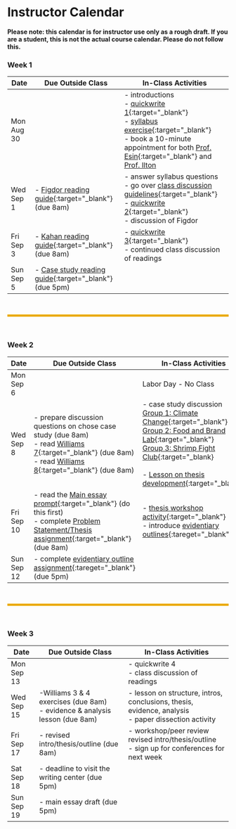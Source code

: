 # Instructor Calendar

**Please note: this calendar is for instructor use only as a rough draft. If you are a student, this is not the actual course calendar. Please do not follow this.**

### Week 1

Date       | Due Outside Class | In-Class Activities 
-----------|-------------------|-------------------
Mon Aug 30 |  | - introductions <br> - [quickwrite 1](quickwrite-1){:target="_blank"} <br> - [syllabus exercise](https://forms.gle/ktC4Mf1wWB89n1Jv5){:target="_blank"} <br> - book a 10-minute appointment for both [Prof. Esin](https://calendar.google.com/calendar/selfsched?sstoken=UUQ3VGNIY0NmVmROfGRlZmF1bHR8OTdlNGNiMGZhY2E0YTg0M2Y4M2NhZDQzNTRhOGU2NjU){:target="_blank"} and [Prof. Ilton](https://calendar.google.com/calendar/selfsched?sstoken=UUNveWstTXNRSTVwfGRlZmF1bHR8ZmY1MDkyZTFiODRjZmE5ZjQ5MDkyYmM1OWE5ZDVmZmY)
Wed Sep 1 | - [Figdor reading guide](figdor){:target="_blank"} (due 8am) | - answer syllabus questions <br> - go over [class discussion guidelines](https://drive.google.com/file/d/19JNn4LZWqB22oltlcipwl_JGMEL_p9cQ/view?usp=sharing){:target="_blank"} <br> - [quickwrite 2](quickwrite-2){:target="_blank"} <br> - discussion of Figdor
Fri Sep 3 | - [Kahan reading guide](kahan){:target="_blank"} (due 8am) | - [quickwrite 3](quickwrite-3){:target="_blank"} <br> - continued class discussion of readings
Sun Sep 5 | - [Case study reading guide](case-study-overview.md){:target="_blank"} (due 5pm)

<br>
<hr style="color:black;background-color:#EAAA00;height:5px">
<br>

### Week 2

Date       | Due Outside Class | In-Class Activities 
-----------|-------------------|-------------------
Mon Sep 6  |                   | Labor Day - No Class
Wed Sep 8  | - prepare discussion questions on chose case study (due 8am) <br> - read [Williams 7](https://drive.google.com/file/d/195EL7_8T0_lddh0VUqRY8ZqYlDP3tVYG/view?usp=sharing){:target="_blank"} (due 8am) <br> - read [Williams 8](https://drive.google.com/file/d/1JVTSifHnGMIEXAofUeT48Q0YxMbN7ds1/view?usp=sharing){:target="_blank"} (due 8am) |  - case study discussion <br> [Group 1: Climate Change](https://docs.google.com/document/d/1g7Ugo9kbUqVEpyoYB7dY00BVJo5k9lhEAXT8F1hWTWQ/edit?usp=sharing){:target="_blank"} <br> [Group 2: Food and Brand Lab](https://docs.google.com/document/d/1wkEYsPxNkjqe11-Jos3VO7gv3b0xKVf1QNlr0v7V0vM/edit?usp=sharing){:target="_blank"} <br> [Group 3: Shrimp Fight Club](https://docs.google.com/document/d/1kUqBI9C2xDWfCwB9j_GLNUybJBrcOKIIeZdwLpc8R38/edit?usp=sharing){:target="_blank} <br> <br> - [Lesson on thesis development](https://drive.google.com/file/d/1prERJ8G0e3PxepTznCcUKInpG6PM7t6f/view?usp=sharing){:target="_blank"} <br> 
Fri Sep 10 | - read the [Main essay prompt](https://drive.google.com/file/d/1C8y99PBMEkX5MU0RmiZu4O7OyM5kCflG/view?usp=sharing){:target="_blank"} (do this first) <br> - complete [Problem Statement/Thesis assignment](https://drive.google.com/file/d/1FVLPM5gJgb6qfJhDrOGD7P7dppSecQjc/view?usp=sharing){:target="_blank"} (due 8am) | - [thesis workshop activity](https://docs.google.com/document/d/1EXsiJWKJqJJCP9tb1uPbEsE9-acGCRm2nX5bvYW7Hbo/edit?usp=sharing){:target="_blank"} <br> - introduce [evidentiary outlines](https://docs.google.com/document/d/1hmgJQ9CMSHIUfhx4zpkAF9I3-zUXi-mq/edit?usp=sharing&ouid=117002842337913012603&rtpof=true&sd=true){:tareget="_blank"}
Sun Sep 12 | - complete [evidentiary outline assignment](https://docs.google.com/document/d/1hmgJQ9CMSHIUfhx4zpkAF9I3-zUXi-mq/edit?usp=sharing&ouid=117002842337913012603&rtpof=true&sd=true){:tareget="_blank"} (due 5pm) |


<br>
<hr style="color:black;background-color:#EAAA00;height:5px">
<br>

### Week 3

Date       | Due Outside Class | In-Class Activities 
-----------|-------------------|-------------------
Mon Sep 13 |                    | - quickwrite 4 <br> - class discussion of readings
Wed Sep 15 | -Williams 3 & 4 exercises (due 8am) <br> - evidence & analysis lesson (due 8am)    | - lesson on structure, intros, conclusions, thesis, evidence, analysis <br> - paper dissection activity
Fri Sep 17 | - revised intro/thesis/outline (due 8am)                   | - workshop/peer review revised intro/thesis/outline <br> - sign up for conferences for next week
Sat Sep 18 | - deadline to visit the writing center (due 5pm)                |
Sun Sep 19 | - main essay draft (due 5pm)                  |

